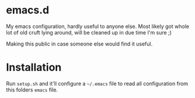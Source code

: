 # emacs.d

My emacs configuration, hardly useful to anyone else. Most likely got
whole lot of old cruft lying around, will be cleaned up in due time
I'm sure ;)

Making this public in case someone else would find it useful.

# Installation

Run `setup.sh` and it'll configure a `~/.emacs` file to read all
configuration from this folders `emacs` file.
